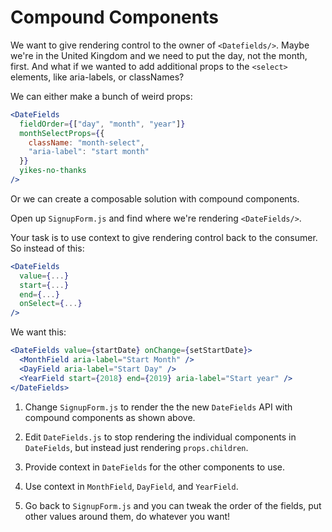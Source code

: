 # Compound Components

We want to give rendering control to the owner of `<Datefields/>`. Maybe we're in the United Kingdom and we need to put the day, not the month, first. And what if we wanted to add additional props to the `<select>` elements, like aria-labels, or classNames?

We can either make a bunch of weird props:

```jsx
<DateFields
  fieldOrder={["day", "month", "year"]}
  monthSelectProps={{
    className: "month-select",
    "aria-label": "start month"
  }}
  yikes-no-thanks
/>
```

Or we can create a composable solution with compound components.

Open up `SignupForm.js` and find where we're rendering `<DateFields/>`.

Your task is to use context to give rendering control back to the consumer. So instead of this:

```jsx
<DateFields
  value={...}
  start={...}
  end={...}
  onSelect={...}
/>
```

We want this:

```jsx
<DateFields value={startDate} onChange={setStartDate}>
  <MonthField aria-label="Start Month" />
  <DayField aria-label="Start Day" />
  <YearField start={2018} end={2019} aria-label="Start year" />
</DateFields>
```

1. Change `SignupForm.js` to render the the new `DateFields` API with compound components as shown above.

2. Edit `DateFields.js` to stop rendering the individual components in `DateFields`, but instead just rendering `props.children`.

3. Provide context in `DateFields` for the other components to use.

4. Use context in `MonthField`, `DayField`, and `YearField`.

5. Go back to `SignupForm.js` and you can tweak the order of the fields, put other values around them, do whatever you want!
